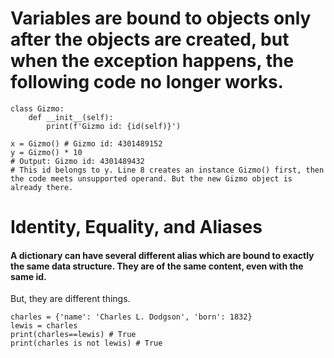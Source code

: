 # Variables are bound to objects only after the objects are created, but when the exception happens, the following code no longer works.
```
class Gizmo:
    def __init__(self):
        print(f'Gizmo id: {id(self)}')
        
x = Gizmo() # Gizmo id: 4301489152
y = Gizmo() * 10 
# Output: Gizmo id: 4301489432
# This id belongs to y. Line 8 creates an instance Gizmo() first, then the code meets unsupported operand. But the new Gizmo object is already there.

```

# Identity, Equality, and Aliases
#### A dictionary can have several different alias which are bound to exactly the same data structure. They are of the same content, even with the same id.
But, they are different things. 
```
charles = {'name': 'Charles L. Dodgson', 'born': 1832}
lewis = charles
print(charles==lewis) # True
print(charles is not lewis) # True
```

